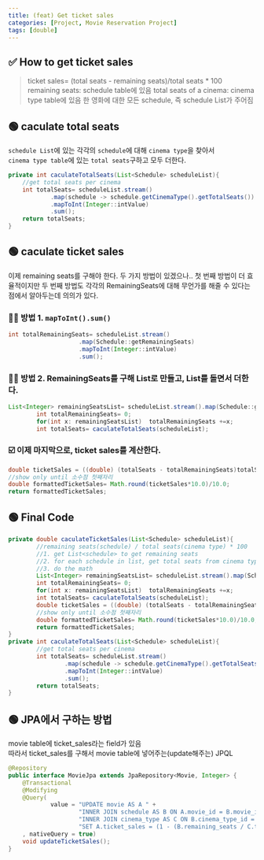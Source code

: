 ```yaml
---
title: (feat) Get ticket sales
categories: [Project, Movie Reservation Project]
tags: [double]
---
```


## ✅ How to get ticket sales

> ticket sales= (total seats - remaining seats)/total seats \* 100
> remaining seats: schedule table에 있음
> total seats of a cinema: cinema type table에 있음
> 한 영화에 대한 모든 schedule, 즉 schedule List가 주어짐

## 🟢 caculate total seats

`schedule List`에 있는 각각의 `schedule`에 대해 `cinema type`을 찾아서 <br>
`cinema type table`에 있는 `total seats`구하고 모두 더한다. <br>

```java
private int caculateTotalSeats(List<Schedule> scheduleList){
    //get total seats per cinema
    int totalSeats= scheduleList.stream()
            .map(schedule -> schedule.getCinemaType().getTotalSeats())
            .mapToInt(Integer::intValue)
            .sum();
    return totalSeats;
}
```

## 🟢 caculate ticket sales

이제 remaining seats를 구해야 한다.
두 가지 방법이 있겠으나..
첫 번째 방법이 더 효율적이지만
두 번째 방법도 각각의 RemainingSeats에 대해 무언가를 해줄 수 있다는 점에서 알아두는데 의의가 있다.

### 👍🏻 방법 1. `mapToInt().sum()`

```java
int totalRemainingSeats= scheduleList.stream()
                    .map(Schedule::getRemainingSeats)
                    .mapToInt(Integer::intValue)
                    .sum();
```

### 👍🏻 방법 2. RemainingSeats를 구해 List로 만들고, List를 돌면서 더한다.

```java
List<Integer> remainingSeatsList= scheduleList.stream().map(Schedule::getRemainingSeats).toList();
        int totalRemainingSeats= 0;
        for(int x: remainingSeatsList)  totalRemainingSeats +=x;
        int totalSeats= caculateTotalSeats(scheduleList);
```

### ☑️ 이제 마지막으로, ticket sales를 계산한다.

```java
double ticketSales = ((double) (totalSeats - totalRemainingSeats)totalSeats * 100.0) ;
//show only until 소수점 첫째자리
double formattedTicketSales= Math.round(ticketSales*10.0)/10.0;
return formattedTicketSales;
```

## 🟢 Final Code

```java
private double caculateTicketSales(List<Schedule> scheduleList){
        //remaining seats(schedule) / total seats(cinema type) * 100
        //1. get List<schedule> to get remaining seats
        //2. for each schedule in list, get total seats from cinema type
        //3. do the math
        List<Integer> remainingSeatsList= scheduleList.stream().map(Schedule::getRemainingSeats).toList();
        int totalRemainingSeats= 0;
        for(int x: remainingSeatsList)  totalRemainingSeats +=x;
        int totalSeats= caculateTotalSeats(scheduleList);
        double ticketSales = ((double) (totalSeats - totalRemainingSeats) /totalSeats * 100.0) ;
        //show only until 소수점 첫째자리
        double formattedTicketSales= Math.round(ticketSales*10.0)/10.0;
        return formattedTicketSales;
}
private int caculateTotalSeats(List<Schedule> scheduleList){
        //get total seats per cinema
        int totalSeats= scheduleList.stream()
                .map(schedule -> schedule.getCinemaType().getTotalSeats())
                .mapToInt(Integer::intValue)
                .sum();
        return totalSeats;
}

```

## 🟢 JPA에서 구하는 방법

movie table에 ticket_sales라는 field가 있음 <br>
따라서 ticket_sales를 구해서 movie table에 넣어주는(update해주는) JPQL <br>

```java
@Repository
public interface MovieJpa extends JpaRepository<Movie, Integer> {
    @Transactional
    @Modifying
    @Query(
            value = "UPDATE movie AS A " +
                    "INNER JOIN schedule AS B ON A.movie_id = B.movie_id " +
                    "INNER JOIN cinema_type AS C ON B.cinema_type_id = C.cinema_type_id " +
                    "SET A.ticket_sales = (1 - (B.remaining_seats / C.total_seats)) * 100 "
    , nativeQuery = true)
    void updateTicketSales();
}
```
